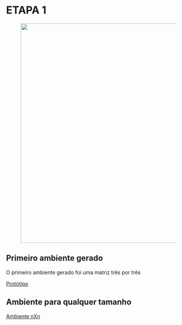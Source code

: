 # **ETAPA 1**

<figure>
<center>
<img src='https://drive.google.com/uc?export=view&id=1lkwk72OaNdnkYdiHDC1K3PTNcsktZ-GC' width="600" />
</center>
</figure>

## **Primeiro ambiente gerado**

O primeiro ambiente gerado foi uma matriz três por três 

[Protótipo](https://github.com/cotabr/Mundo-de-Wumpus/blob/main/Etapa%201/ambiente3x3)

## **Ambiente para qualquer tamanho**

[Ambiente nXn](https://github.com/cotabr/Mundo-de-Wumpus/blob/main/Etapa%201/ambientenxn)
